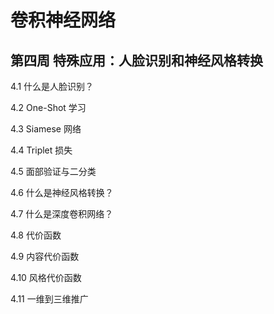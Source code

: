 # 卷积神经网络


## 第四周  特殊应用：人脸识别和神经风格转换



4.1  什么是人脸识别？

4.2  One-Shot 学习

4.3  Siamese 网络

4.4  Triplet 损失

4.5  面部验证与二分类

4.6  什么是神经风格转换？

4.7  什么是深度卷积网络？

4.8  代价函数

4.9  内容代价函数

4.10  风格代价函数

4.11 一维到三维推广
